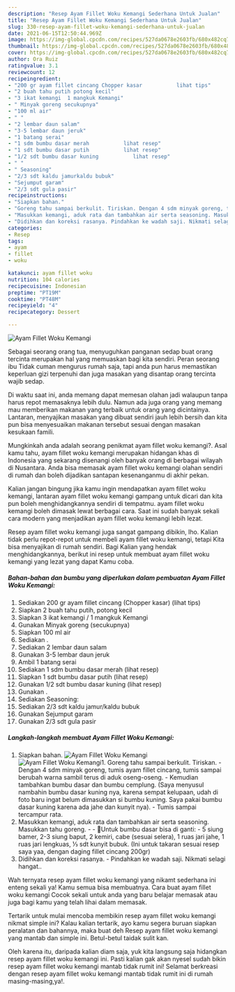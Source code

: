 ```yaml
---
description: "Resep Ayam Fillet Woku Kemangi Sederhana Untuk Jualan"
title: "Resep Ayam Fillet Woku Kemangi Sederhana Untuk Jualan"
slug: 330-resep-ayam-fillet-woku-kemangi-sederhana-untuk-jualan
date: 2021-06-15T12:50:44.969Z
image: https://img-global.cpcdn.com/recipes/527da0678e2603fb/680x482cq70/ayam-fillet-woku-kemangi-foto-resep-utama.jpg
thumbnail: https://img-global.cpcdn.com/recipes/527da0678e2603fb/680x482cq70/ayam-fillet-woku-kemangi-foto-resep-utama.jpg
cover: https://img-global.cpcdn.com/recipes/527da0678e2603fb/680x482cq70/ayam-fillet-woku-kemangi-foto-resep-utama.jpg
author: Ora Ruiz
ratingvalue: 3.1
reviewcount: 12
recipeingredient:
- "200 gr ayam fillet cincang Chopper kasar           lihat tips"
- "2 buah tahu putih potong kecil"
- "3 ikat kemangi  1 mangkuk Kemangi"
- " Minyak goreng secukupnya"
- "100 ml air"
- " "
- "2 lembar daun salam"
- "3-5 lembar daun jeruk"
- "1 batang serai"
- "1 sdm bumbu dasar merah           lihat resep"
- "1 sdt bumbu dasar putih           lihat resep"
- "1/2 sdt bumbu dasar kuning           lihat resep"
- " "
- " Seasoning"
- "2/3 sdt kaldu jamurkaldu bubuk"
- "Sejumput garam"
- "2/3 sdt gula pasir"
recipeinstructions:
- "Siapkan bahan."
- "Goreng tahu sampai berkulit. Tiriskan. Dengan 4 sdm minyak goreng, tumis ayam fillet cincang, tumis sampai berubah warna sambil terus di aduk oseng-oseng. Kemudian tambahkan bumbu dasar dan bumbu cemplung. (Saya menyusul nambahin bumbu dasar kuning nya, karena sempat kelupaan, udah di foto baru ingat belum dimasukkan si bumbu kuning. Saya pakai bumbu dasar kuning karena ada jahe dan kunyit nya). Tumis sampai tercampur rata."
- "Masukkan kemangi, aduk rata dan tambahkan air serta seasoning. Masukkan tahu goreng.  🌺Untuk bumbu dasar bisa di ganti: 5 siung bamer, 2-3 siung baput, 2 kemiri, cabe (sesuai selera), 1 ruas jari jahe, 1 ruas jari lengkuas, ⅓ sdt kunyit bubuk. (Ini untuk takaran sesuai resep saya yaa, dengan daging fillet cincang 200gr)"
- "Didihkan dan koreksi rasanya. Pindahkan ke wadah saji. Nikmati selagi hangat.."
categories:
- Resep
tags:
- ayam
- fillet
- woku

katakunci: ayam fillet woku 
nutrition: 104 calories
recipecuisine: Indonesian
preptime: "PT19M"
cooktime: "PT48M"
recipeyield: "4"
recipecategory: Dessert

---
```



![Ayam Fillet Woku Kemangi](https://img-global.cpcdn.com/recipes/527da0678e2603fb/680x482cq70/ayam-fillet-woku-kemangi-foto-resep-utama.jpg)

Sebagai seorang orang tua, menyuguhkan panganan sedap buat orang tercinta merupakan hal yang memuaskan bagi kita sendiri. Peran seorang ibu Tidak cuman mengurus rumah saja, tapi anda pun harus memastikan keperluan gizi terpenuhi dan juga masakan yang disantap orang tercinta wajib sedap.

Di waktu  saat ini, anda memang dapat memesan olahan jadi walaupun tanpa harus repot memasaknya lebih dulu. Namun ada juga orang yang memang mau memberikan makanan yang terbaik untuk orang yang dicintainya. Lantaran, menyajikan masakan yang dibuat sendiri jauh lebih bersih dan kita pun bisa menyesuaikan makanan tersebut sesuai dengan masakan kesukaan famili. 



Mungkinkah anda adalah seorang penikmat ayam fillet woku kemangi?. Asal kamu tahu, ayam fillet woku kemangi merupakan hidangan khas di Indonesia yang sekarang disenangi oleh banyak orang di berbagai wilayah di Nusantara. Anda bisa memasak ayam fillet woku kemangi olahan sendiri di rumah dan boleh dijadikan santapan kesenanganmu di akhir pekan.

Kalian jangan bingung jika kamu ingin mendapatkan ayam fillet woku kemangi, lantaran ayam fillet woku kemangi gampang untuk dicari dan kita pun boleh menghidangkannya sendiri di tempatmu. ayam fillet woku kemangi boleh dimasak lewat berbagai cara. Saat ini sudah banyak sekali cara modern yang menjadikan ayam fillet woku kemangi lebih lezat.

Resep ayam fillet woku kemangi juga sangat gampang dibikin, lho. Kalian tidak perlu repot-repot untuk membeli ayam fillet woku kemangi, tetapi Kita bisa menyajikan di rumah sendiri. Bagi Kalian yang hendak menghidangkannya, berikut ini resep untuk membuat ayam fillet woku kemangi yang lezat yang dapat Kamu coba.

<!--inarticleads1-->

##### Bahan-bahan dan bumbu yang diperlukan dalam pembuatan Ayam Fillet Woku Kemangi:

1. Sediakan 200 gr ayam fillet cincang (Chopper kasar)           (lihat tips)
1. Siapkan 2 buah tahu putih, potong kecil
1. Siapkan 3 ikat kemangi / 1 mangkuk Kemangi
1. Gunakan  Minyak goreng (secukupnya)
1. Siapkan 100 ml air
1. Sediakan  .
1. Sediakan 2 lembar daun salam
1. Gunakan 3-5 lembar daun jeruk
1. Ambil 1 batang serai
1. Sediakan 1 sdm bumbu dasar merah           (lihat resep)
1. Siapkan 1 sdt bumbu dasar putih           (lihat resep)
1. Gunakan 1/2 sdt bumbu dasar kuning           (lihat resep)
1. Gunakan  .
1. Sediakan  Seasoning:
1. Sediakan 2/3 sdt kaldu jamur/kaldu bubuk
1. Gunakan Sejumput garam
1. Gunakan 2/3 sdt gula pasir




<!--inarticleads2-->

##### Langkah-langkah membuat Ayam Fillet Woku Kemangi:

1. Siapkan bahan.
<img src="https://img-global.cpcdn.com/steps/0b587ab145e8333a/160x128cq70/ayam-fillet-woku-kemangi-langkah-memasak-1-foto.jpg" alt="Ayam Fillet Woku Kemangi"><img src="https://img-global.cpcdn.com/steps/f68416337d470206/160x128cq70/ayam-fillet-woku-kemangi-langkah-memasak-1-foto.jpg" alt="Ayam Fillet Woku Kemangi">1. Goreng tahu sampai berkulit. Tiriskan. - Dengan 4 sdm minyak goreng, tumis ayam fillet cincang, tumis sampai berubah warna sambil terus di aduk oseng-oseng. - Kemudian tambahkan bumbu dasar dan bumbu cemplung. (Saya menyusul nambahin bumbu dasar kuning nya, karena sempat kelupaan, udah di foto baru ingat belum dimasukkan si bumbu kuning. Saya pakai bumbu dasar kuning karena ada jahe dan kunyit nya). - Tumis sampai tercampur rata.
1. Masukkan kemangi, aduk rata dan tambahkan air serta seasoning. Masukkan tahu goreng. -  - 🌺Untuk bumbu dasar bisa di ganti: - 5 siung bamer, 2-3 siung baput, 2 kemiri, cabe (sesuai selera), 1 ruas jari jahe, 1 ruas jari lengkuas, ⅓ sdt kunyit bubuk. (Ini untuk takaran sesuai resep saya yaa, dengan daging fillet cincang 200gr)
1. Didihkan dan koreksi rasanya. - Pindahkan ke wadah saji. Nikmati selagi hangat..




Wah ternyata resep ayam fillet woku kemangi yang nikamt sederhana ini enteng sekali ya! Kamu semua bisa membuatnya. Cara buat ayam fillet woku kemangi Cocok sekali untuk anda yang baru belajar memasak atau juga bagi kamu yang telah lihai dalam memasak.

Tertarik untuk mulai mencoba membikin resep ayam fillet woku kemangi nikmat simple ini? Kalau kalian tertarik, ayo kamu segera buruan siapkan peralatan dan bahannya, maka buat deh Resep ayam fillet woku kemangi yang mantab dan simple ini. Betul-betul taidak sulit kan. 

Oleh karena itu, daripada kalian diam saja, yuk kita langsung saja hidangkan resep ayam fillet woku kemangi ini. Pasti kalian gak akan nyesel sudah bikin resep ayam fillet woku kemangi mantab tidak rumit ini! Selamat berkreasi dengan resep ayam fillet woku kemangi mantab tidak rumit ini di rumah masing-masing,ya!.

